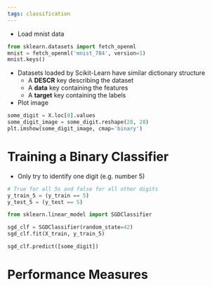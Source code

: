 ```yaml
---
tags: classification
---
```


- Load mnist data
```python
from sklearn.datasets import fetch_openml
mnist = fetch_openml('mnist_784', version=1)
mnist.keys()
```

- Datasets loaded by Scikit-Learn have similar dictionary structure
	- A **DESCR** key describing the dataset
	- A **data** key containing the features
	- A **target** key containing the labels 
- Plot image

```python
some_digit = X.loc[0].values
some_digit_image = some_digit.reshape(28, 28)
plt.imshow(some_digit_image, cmap='binary')
```

# Training a Binary Classifier
- Only try to identify one digit (e.g. number 5)
```python
# True for all 5s and false for all other digits
y_train_5 = (y_train == 5)
y_test_5 = (y_test == 5)

from sklearn.linear_model import SGDClassifier

sgd_clf = SGDClassifier(random_state=42)
sgd_clf.fit(X_train, y_train_5)

sgd_clf.predict([some_digit])

```

# Performance Measures